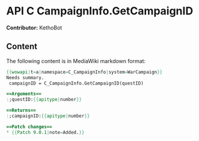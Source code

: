 # API C CampaignInfo.GetCampaignID

**Contributor:** KethoBot

## Content

The following content is in MediaWiki markdown format:

```mediawiki
{{wowapi|t=a|namespace=C_CampaignInfo|system=WarCampaign}}
Needs summary.
 campaignID = C_CampaignInfo.GetCampaignID(questID)

==Arguments==
:;questID:{{apitype|number}}

==Returns==
:;campaignID:{{apitype|number}}

==Patch changes==
* {{Patch 9.0.1|note=Added.}}
```